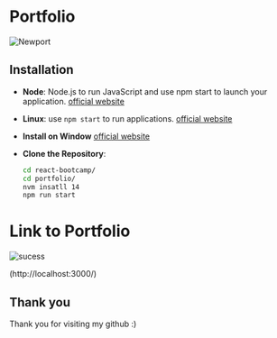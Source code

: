  
 # Portfolio

![Newport](https://github.com/user-attachments/assets/a0d14727-9bad-42d8-93f5-0e5bea71ed70)

<h2>Installation</h2>

- **Node**: Node.js to run JavaScript and use npm start to launch your application. [official website](https://nodejs.org/en)
- **Linux**: use `npm start` to run applications. [official website](https://apps.microsoft.com/detail/9n9tngvndl3q?rtc=1&hl=en-au&gl=AU)

- **Install on Window** [official website](https://learn.microsoft.com/en-us/windows/wsl/install-manual)

- **Clone the Repository**:
   ```bash
   cd react-bootcamp/
   cd portfolio/
   nvm insatll 14
   npm run start 

  
# Link to Portfolio

![sucess](https://github.com/user-attachments/assets/6ff32b74-01b6-4105-aa32-e64dfde83281)

(http://localhost:3000/)



## Thank you
Thank you for visiting my github :)

 
